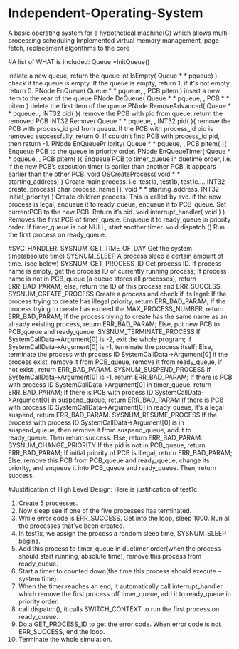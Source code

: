 Independent-Operating-System
============================

A basic operating system for a hypothetical machine(C) which allows multi-processing scheduling
Implemented virtual memory management, page fetch, replacement algorithms to the core


#A list of WHAT is included:
Queue *InitQueue()

initiate a new queue, return the queue
int IsEmpty( Queue * * pqueue) )
check if the queue is empty. If the queue is empty, return 1, if it's not empty, return 0.
PNode EnQueue( Queue * * pqueue, , PCB pitem )
insert a new item to the rear of the queue
PNode DeQueue( Queue * * pqueue, , PCB * * pitem )
delete the first item of the queue
PNode RemoveAdvanced( Queue * * pqueue, , INT32 pid{ ){
remove the PCB with pid from queue, return the removed PCB
INT32 Remove( Queue * * pqueue, , INT32 pid{ ){
remove the PCB with process_id pid from queue.
If the PCB with process_id pid is removed successfully, return 0.
If couldn’t find PCB with process_id pid, then return -1.
PNode EnQueuePr iority( Queue * * pqueue, , PCB pitem{ ){
Enqueue PCB to the queue in priority order.
PNode EnQueueTimer( Queue * * pqueue, , PCB pitem{ ){
Enqueue PCB to timer_queue in duetime order, i.e. if the new PCB’s execution timer is earlier than
another PCB, it appears earlier than the other PCB.
void OSCreateProcess( void * * starting_address) )
Create main process. i.e. test1a, test1b, test1c….
INT32 create_process( char process_name [],  void * * starting_address,  INT32
initial_priority) )
Create children process. This is called by svc.
if the new process is legal, enqueue it to ready_queue, enqueue it to PCB_queue.
Set currentPCB to the new PCB.
Return it’s pid.
void interrupt_handler(  void ) )
Removes the first PCB of timer_queue. Enqueue it to ready_queue in priority order.
If timer_queue is not NULL, start another timer.
void dispatch ()
Run the first process on ready_queue.






#SVC_HANDLER:
SYSNUM_GET_TIME_OF_DAY
Get the system time(absolute time)
SYSNUM_SLEEP
A process sleep a certain amount of time. (see below)
SYSNUM_GET_PROCESS_ID
Get process ID.
If process name is empty, get the process ID of currently running process;
If process name is not in PCB_queue (a queue stores all processes), return ERR_BAD_PARAM;
else, return the ID of this process and ERR_SUCCESS.
SYSNUM_CREATE_PROCESS
Create a process and check if its legal:
If the process trying to create has illegal priority, return ERR_BAD_PARAM;
If the process trying to create has exceed the MAX_PROCESS_NUMBER, return ERR_BAD_PARAM;
If the process trying to create has the same name as an already existing process, return
ERR_BAD_PARAM;
Else, put new PCB to PCB_queue and ready_queue.
SYSNUM_TERMINATE_PROCESS
If SystemCallData->Argument[0] is -2, exit the whole program;
If SystemCallData->Argument[0] is -1, terminate the process itself;
Else, terminate the process with process ID SystemCallData->Argument[0] if the process exist,
remove it from PCB_queue, remove it from ready_queue, if not exist , return ERR_BAD_PARAM.
SYSNUM_SUSPEND_PROCESS
If SystemCallData->Argument[0] is -1, return ERR_BAD_PARAM;
If there is PCB with process ID SystemCallData->Argument[0] in timer_queue, return
ERR_BAD_PARAM;
If there is PCB with process ID SystemCallData->Argument[0] in suspend_queue, return
ERR_BAD_PARAM
If there is PCB with process ID SystemCallData->Argument[0] in ready_queue, it’s a legal suspend,
return ERR_BAD_PARAM.
SYSNUM_RESUME_PROCESS
If the process with process ID SystemCallData->Argument[0] is in suspend_queue, then remove it
from suspend_queue, add it to ready_queue. Then return success.
Else, return ERR_BAD_PARAM.
SYSNUM_CHANGE_PRIORITY
If the pid is not in PCB_queue, return ERR_BAD_PARAM;
If initial priority of PCB is illegal, return ERR_BAD_PARAM;
Else, remove this PCB from PCB_queue and ready_queue, change its priority, and enqueue it into
PCB_queue and ready_queue. Then, return success.





#Justification of High Level Design:
Here is justification of test1c:
1. Create 5 processes.
2. Now sleep see if one of the five processes has terminated.
3. While error code is ERR_SUCCESS. Get into the loop, sleep 1000. Run all the processes that’ve
been created.
4. In test1x, we assign the process a random sleep time, SYSNUM_SLEEP begins.
5. Add this process to timer_queue in duetimer order(when the process should start running,
absolute time), remove this process from ready_queue.
6. Start a timer to counted down(the time this process should execute – system time).
7. When the timer reaches an end, it automatically call interrupt_handler which remove the first
process off timer_queue, add it to ready_queue in priority order.
8. call dispatch(), it calls SWITCH_CONTEXT to run the first process on ready_queue.
9. Do a GET_PROCESS_ID to get the error code. When error code is not ERR_SUCCESS, end the
loop.
10. Terminate the whole simulation.
